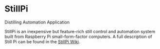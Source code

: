 # StillPi
Distilling Automation Application

StillPi is an inexpensive but feature-rich still control and automation system built from Raspberry Pi small-form-factor computers. A full description of Still Pi can be found in the [StillPi Wiki](https://github.com/dillonbob/StillPi/wiki).
